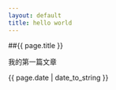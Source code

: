 ```yaml
---
layout: default
title: hello world
---
```


##{{ page.title  }}

我的第一篇文章

{{ page.date | date_to_string }}
